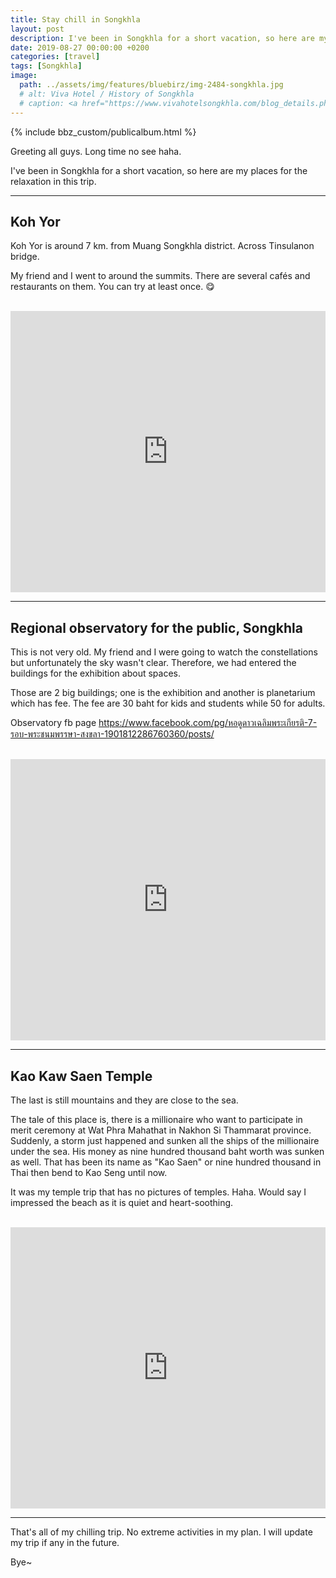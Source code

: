 ```yaml
---
title: Stay chill in Songkhla
layout: post
description: I've been in Songkhla for a short vacation, so here are my places for the relaxation in this trip.
date: 2019-08-27 00:00:00 +0200
categories: [travel]
tags: [Songkhla]
image: 
  path: ../assets/img/features/bluebirz/img-2484-songkhla.jpg
  # alt: Viva Hotel / History of Songkhla
  # caption: <a href="https://www.vivahotelsongkhla.com/blog_details.php?WP=nGI4G3PDooy34RkxoJyaM3EinJk4Lto7o3Qo7o3Q">Viva Hotel / History of Songkhla</a>
---
```


{% include bbz_custom/publicalbum.html %}

Greeting all guys. Long time no see haha.

I've been in Songkhla for a short vacation, so here are my places for the relaxation in this trip.

---

## Koh Yor

Koh Yor is around 7 km. from Muang Songkhla district. Across Tinsulanon bridge.

My friend and I went to around the summits. There are several cafés and restaurants on them. You can try at least once. 😋

<div class="pa-gallery-player-widget" style="width:100%; height:480px; display:none;" data-link="https://photos.app.goo.gl/4dLrz6n8ZoRDUudX7" data-title="trip-201908-01-koh yor" data-description="3 new photos added to shared album">
  <object data="https://lh3.googleusercontent.com/kf4ZWkKv0tm7CbCDV9cxAVCzcS5d0gtJ1QAtHrAuKnVts3DwHoBFr8F5SsqFkVjNrK0Gmc-ODCcf7wbcoqwkfhDwzXT7Iuma1oQpomRBWcSmFRxWEe_zUUx3Wv_UuSkw1QaDCkllrg=w1920-h1080"></object>
  <object data="https://lh3.googleusercontent.com/ZqTs5KaXDlnpxob4-Zdxtx49ME_LSvqekCDFiF5Yiw2zRZInom2S4eG7dB1EOiIJzw35y7rlUVqgwIW0rhcJxvh1RQQxVAmmHkNvLT2KZyoDQJN1xNpRksmeq3sKLQa3FNg3oyR5-g=w1920-h1080"></object>
  <object data="https://lh3.googleusercontent.com/z5cNDETfdz8aUtwaRVxLfQYX7x8bVKsZpcBziWo8jTRFpMZCcYwS2QROAK2VeHXy3BsMs4ODtKjhr4o-n_uYRgedkDOzzwkuIdT1_E79BLlbSeyCw4Ojvd6ow0Tsn7cxwSA_s_RFEQ=w1920-h1080"></object>
</div>

<br/>

<iframe src="https://www.google.com/maps/embed?pb=!1m18!1m12!1m3!1d3958.5957411395943!2d100.5379684152404!3d7.17264079482127!2m3!1f0!2f0!3f0!3m2!1i1024!2i768!4f13.1!3m3!1m2!1s0x0%3A0x0!2zN8KwMTAnMjEuNSJOIDEwMMKwMzInMjQuNiJF!5e0!3m2!1sth!2sth!4v1566755289997!5m2!1sth!2sth" width="100%" height="450" frameborder="0" style="border:0;display:block;margin: 0 auto;" allowfullscreen=""></iframe>

---

## Regional observatory for the public, Songkhla

This is not very old. My friend and I were going to watch the constellations but unfortunately the sky wasn't clear. Therefore, we had entered the buildings for the exhibition about spaces.

Those are 2 big buildings; one is the exhibition and another is planetarium which has fee. The fee are 30 baht for kids and students while 50 for adults.

Observatory fb page <https://www.facebook.com/pg/หอดูดาวเฉลิมพระเกียรติ-7-รอบ-พระชนมพรรษา-สงขลา-1901812286760360/posts/>

<div class="pa-gallery-player-widget" style="width:100%; height:480px; display:none;" data-link="https://photos.app.goo.gl/BKhNiyYpxAtiTPcX9" data-title="trip-201908-02-regional observation" data-description="9 new photos added to shared album">
  <object data="https://lh3.googleusercontent.com/7wPh1jX82lvbK0ZLd844qOu4gbzZmgBVkNteUadHMApkPaMS3tqv5XPZJo_k6Rp1I_KEZVKh-djbzzLVVpEUFW1XbL6_WGMimlPBxaCyvrxYDx287rckxcFTcyJq00RKd5n979_rsg=w1920-h1080"></object>
  <object data="https://lh3.googleusercontent.com/e7X1AF7tc95KJvYRfIIHdgA6pg2iWPAxo26e48NFSh-0-9eavMsTiJur-VEwBpFQ-BTEpVa7n7Ka_z1dyaQqWkC5ZC7bvGPSy8jMsxKr68odcQWPH1eORRtDIBzoCWwOfzv8ZiwGew=w1920-h1080"></object>
  <object data="https://lh3.googleusercontent.com/D68RaB1so5DzYhHSCcRN5YYC7YZ_-U_m_PwMtQz44hjDssb4TFJzWGEV2BQU-8b9xqTcYYVDa6dczrYQFgkPLcowZGxrYzPnNyIBmAERw4dZFsZL8-onNa40JwMUe9JiAFBxawviiA=w1920-h1080"></object>
  <object data="https://lh3.googleusercontent.com/IXpaPQy9CpKssVAHDgD5pNljRaGwYmlF8pNvonzGQBU61irK4j6kg06RXX0LY-iTEQdaAQmn40gataWwIsUJk-mtpfzK0x0w14smj9CKjzwYA6ql0MfIHHc5gmu1kRMlzL-4cwwRVg=w1920-h1080"></object>
  <object data="https://lh3.googleusercontent.com/Dn5lOR4EGc4qJ26VfoHLsECNIEQ-Tr7b_2M-YQDlcOuOp-DYggeND0cM80IUXSFCsPdsHOV9AkYisPFNxkJAM5r8OzC2QH7xp52wNGKzBANh4dENhUuQ-h5fI_raCPn3uWHp8CwPjg=w1920-h1080"></object>
  <object data="https://lh3.googleusercontent.com/voPe-NkQf3h-lTHpXUHm9Vigz2gvknEC_4inL7jWtwpF2_auCMZepHcb0tXc7pww5LhY-b5EwbO6jVbLetALc_3D20F1tRY7L1QYz5nc6OWe6NbnobV6FGdyt4g5r0S_F3n337jTFg=w1920-h1080"></object>
  <object data="https://lh3.googleusercontent.com/0dnQv26QOUbwM0z8CyplK7wtQhWsszkZ-MoKfl7YBUGZtZz4vpbiqgy1CWTCV9wTXwRM2diSPw5ebYBckY3OJ4o5RMgpCgf2zL4Qq-IyIshUCWynQwxGzHDVoyFlTEO6iLwnXZ5l4A=w1920-h1080"></object>
  <object data="https://lh3.googleusercontent.com/YSSn5jDnGMaA-q8sUcIsUTO5aPavH7V_Sclh-otTdyfqrCN_cFaVkP4yUW0HTRXXu90lqFp7nv1cd83bDrFxQF0hWBvXetT__F24JkX_XGwVtq0QPXVssvU2I9HDtUiG6-bXfsA8Jg=w1920-h1080"></object>
  <object data="https://lh3.googleusercontent.com/IRrFsdZvvEFO2Y1RWz6sh55Uhq5mdrED0le-EDDapEk6trGtAQYpqAAM2shtvPVUhtl5SDsvpnCyjo64OodL_xsa4wuC_qmiB-u7SHQMKtJYA-oC0naet_ThcKnXAx-ALiHqof3Org=w1920-h1080"></object>
</div>

<br/>

<iframe src="https://www.google.com/maps/embed?pb=!1m18!1m12!1m3!1d3958.7212815414755!2d100.6089988152403!3d7.158187494831483!2m3!1f0!2f0!3f0!3m2!1i1024!2i768!4f13.1!3m3!1m2!1s0x0%3A0x0!2s6PV25J56%2B7F!5e0!3m2!1sth!2sth!4v1566755709399!5m2!1sth!2sth" width="100%" height="450" frameborder="0" style="border:0;display:block;margin: 0 auto;" allowfullscreen=""></iframe>

---

## Kao Kaw Saen Temple

The last is still mountains and they are close to the sea.

The tale of this place is, there is a millionaire who want to participate in merit ceremony at Wat Phra Mahathat in Nakhon Si Thammarat province. Suddenly, a storm just happened and sunken all the ships of the millionaire under the sea. His money as nine hundred thousand baht worth was sunken as well. That has been its name as "Kao Saen" or nine hundred thousand in Thai then bend to Kao Seng until now.

It was my temple trip that has no pictures of temples. Haha. Would say I impressed the beach as it is quiet and heart-soothing.

<div class="pa-gallery-player-widget" style="width:100%; height:480px; display:none;" data-link="https://photos.app.goo.gl/uAxET7hGdnrgUbST9" data-title="trip-201908-03-Kao Kaw Saen Temple" data-description="4 new photos added to shared album">
  <object data="https://lh3.googleusercontent.com/TmArTcvfYOHmMzG5QUMS-lMI7_-HlTgc88VcUHVTRYzq5JvYGrC7r1jWh8rpi3F3ntArt4DRH1KMgQwpmEZ7UNNy0y_ZWnWI-CP35JiU2AzLy4_M0L3gzGeBGGdHpPgZLXxfkau8Cg=w1920-h1080"></object>
  <object data="https://lh3.googleusercontent.com/rqOBhC6SpcT1io5-7ZT0vQcGPsGmkm7UkanatNHDgNCSug8s16FuVsKqYFC22FUh8S6JaqX_Ga55EsI1HRez0kqr9UhtehfborfIMGtHfuhoCHSAGme4000vhCykeZW8Mb6mNU3eYw=w1920-h1080"></object>
  <object data="https://lh3.googleusercontent.com/KJ9E_njuG7AqC2B9WOG8zpyXPPmOTUhBJUCBaOX3cFzwjSq0TsUpXMHjkc5jID6NIntZv4mYb9_dzIgJ9N4QuDOive1IUSIpdfgRX7I64WYiRL4-xpu6aQ16NNxp8Hz0mJKGn2k-RQ=w1920-h1080"></object>
  <object data="https://lh3.googleusercontent.com/jS-HxD9hmIoEfWWLdhvXng368Gfp93RTSH2lSAD4wKXk1o2Erb_ZeJkqsZfKuit8FeD05Ao9tzCJ4bKmk0hr7Oiz2vwEwHvEgPP3QpFy7rsZxMFAmmipP2P29HhnzlUPVa-nq7IBlA=w1920-h1080"></object>
</div>

<br/>

<iframe src="https://www.google.com/maps/embed?pb=!1m18!1m12!1m3!1d3958.515945719877!2d100.6194988152404!3d7.181812494814747!2m3!1f0!2f0!3f0!3m2!1i1024!2i768!4f13.1!3m3!1m2!1s0x0%3A0x0!2s6PV25JJC%2BPM!5e0!3m2!1sth!2sth!4v1566755788354!5m2!1sth!2sth" width="100%" height="450" frameborder="0" style="border:0;display:block;margin: 0 auto;" allowfullscreen=""></iframe>

---

That's all of my chilling trip. No extreme activities in my plan. I will update my trip if any in the future.

Bye~
